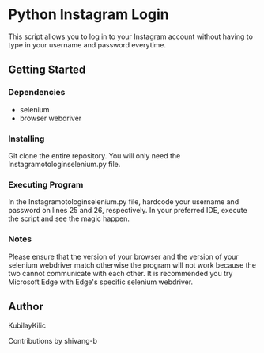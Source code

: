 # Python Instagram Login
This script allows you to log in to your Instagram account without having to type in your username and password everytime.

## Getting Started

### Dependencies
* selenium
* browser webdriver

### Installing
Git clone the entire repository. You will only need the Instagramotologinselenium.py file.

### Executing Program
In the Instagramotologinselenium.py file, hardcode your username and password on lines 25 and 26, respectively. In your preferred IDE, execute the script
and see the magic happen.

### Notes
Please ensure that the version of your browser and the version of your selenium webdriver match otherwise the program will not work because the two cannot
communicate with each other. It is recommended you try Microsoft Edge with Edge's specific selenium webdriver.

## Author
KubilayKilic

Contributions by shivang-b
